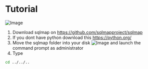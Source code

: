 # Tutorial
![Image](https://cdn.discordapp.com/attachments/944771946250371102/992058023109476412/unknown.png)

1) Download sqlmap on https://github.com/sqlmapproject/sqlmap
2) If you dont have python download this https://python.org/
3) Move the sqlmap folder into your disk ![Image](https://casanova.i-really-dont-want-to.live/5AxkW0IcU.png) and launch the command prompt as administrator
4) Type
```bash
cd ../../..
```
